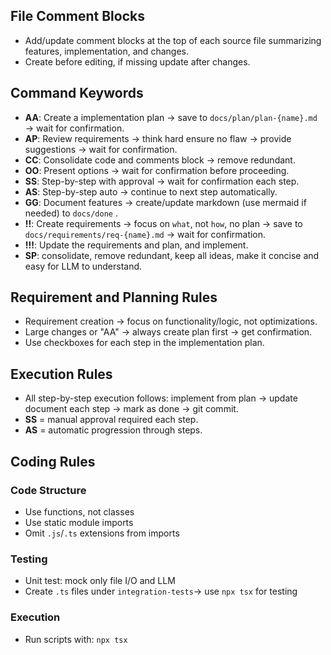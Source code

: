 ## File Comment Blocks
- Add/update comment blocks at the top of each source file summarizing features, implementation, and changes.
- Create before editing, if missing update after changes.

## Command Keywords
- **AA**: Create a implementation plan → save to `docs/plan/plan-{name}.md` → wait for confirmation.
- **AP**: Review requirements → think hard ensure no flaw → provide suggestions → wait for confirmation.
- **CC**: Consolidate code and comments block → remove redundant.
- **OO**: Present options → wait for confirmation before proceeding.
- **SS**: Step-by-step with approval → wait for confirmation each step.
- **AS**: Step-by-step auto → continue to next step automatically.
- **GG**: Document features → create/update markdown (use mermaid if needed) to `docs/done` .
- **!!**: Create requirements → focus on `what`, not `how`, no plan → save to `docs/requirements/req-{name}.md` → wait for confirmation.
- **!!!**: Update the requirements and plan, and implement.
- **SP**: consolidate, remove redundant, keep all ideas, make it concise and easy for LLM to understand.

## Requirement and Planning Rules
- Requirement creation → focus on functionality/logic, not optimizations.
- Large changes or "AA" → always create plan first → get confirmation.
- Use checkboxes for each step in the implementation plan.

## Execution Rules
- All step-by-step execution follows: implement from plan → update document each step → mark as done → git commit.
- **SS** = manual approval required each step.
- **AS** = automatic progression through steps.


## Coding Rules

### Code Structure
- Use functions, not classes
- Use static module imports
- Omit `.js`/`.ts` extensions from imports

### Testing
- Unit test: mock only file I/O and LLM
- Create `.ts` files under `integration-tests`→ use `npx tsx` for testing

### Execution
- Run scripts with: `npx tsx`